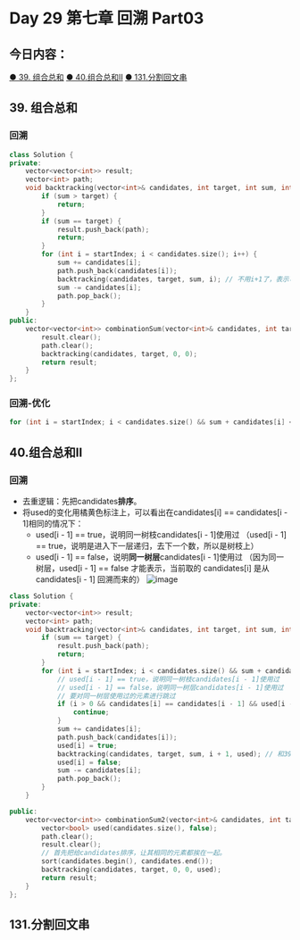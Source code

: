 # Day 29 第七章 回溯 Part03

## 今日内容：
[● 39. 组合总和](https://programmercarl.com/0039.%E7%BB%84%E5%90%88%E6%80%BB%E5%92%8C.html)
[● 40.组合总和II](https://programmercarl.com/0040.%E7%BB%84%E5%90%88%E6%80%BB%E5%92%8CII.html#%E7%AE%97%E6%B3%95%E5%85%AC%E5%BC%80%E8%AF%BE)
[● 131.分割回文串](https://programmercarl.com/0131.%E5%88%86%E5%89%B2%E5%9B%9E%E6%96%87%E4%B8%B2.html)

## 39. 组合总和

### 回溯
```cpp
class Solution {
private:
    vector<vector<int>> result;
    vector<int> path;
    void backtracking(vector<int>& candidates, int target, int sum, int startIndex) {
        if (sum > target) {
            return;
        }
        if (sum == target) {
            result.push_back(path);
            return;
        }
        for (int i = startIndex; i < candidates.size(); i++) {
            sum += candidates[i];
            path.push_back(candidates[i]);
            backtracking(candidates, target, sum, i); // 不用i+1了，表示可以重复读取当前的数
            sum -= candidates[i];
            path.pop_back();
        }
    }
public:
    vector<vector<int>> combinationSum(vector<int>& candidates, int target) {
        result.clear();
        path.clear();
        backtracking(candidates, target, 0, 0);
        return result;
    }
};
```
### 回溯-优化
```cpp
for (int i = startIndex; i < candidates.size() && sum + candidates[i] <= target; i++)
```

## 40.组合总和II
### 回溯 
- 去重逻辑：先把candidates**排序**。
- 将used的变化用橘黄色标注上，可以看出在candidates[i] == candidates[i - 1]相同的情况下：
    - used[i - 1] == true，说明同一树枝candidates[i - 1]使用过 （used[i - 1] == true，说明是进入下一层递归，去下一个数，所以是树枝上）
    - used[i - 1] == false，说明**同一树层**candidates[i - 1]使用过 （因为同一树层，used[i - 1] == false 才能表示，当前取的 candidates[i] 是从 candidates[i - 1] 回溯而来的）
![image](https://github.com/zhangchi0605/Algorithms_Exercises/assets/30234384/dda0753b-e5d8-4a24-97ca-c2ffc8e9bc6d)
```cpp
class Solution {
private:
    vector<vector<int>> result;
    vector<int> path;
    void backtracking(vector<int>& candidates, int target, int sum, int startIndex, vector<bool>& used) {
        if (sum == target) {
            result.push_back(path);
            return;
        }
        for (int i = startIndex; i < candidates.size() && sum + candidates[i] <= target; i++) {
            // used[i - 1] == true，说明同一树枝candidates[i - 1]使用过
            // used[i - 1] == false，说明同一树层candidates[i - 1]使用过
            // 要对同一树层使用过的元素进行跳过
            if (i > 0 && candidates[i] == candidates[i - 1] && used[i - 1] == false) {
                continue;
            }
            sum += candidates[i];
            path.push_back(candidates[i]);
            used[i] = true;
            backtracking(candidates, target, sum, i + 1, used); // 和39.组合总和的区别1，这里是i+1，每个数字在每个组合中只能使用一次
            used[i] = false;
            sum -= candidates[i];
            path.pop_back();
        }
    }

public:
    vector<vector<int>> combinationSum2(vector<int>& candidates, int target) {
        vector<bool> used(candidates.size(), false);
        path.clear();
        result.clear();
        // 首先把给candidates排序，让其相同的元素都挨在一起。
        sort(candidates.begin(), candidates.end());
        backtracking(candidates, target, 0, 0, used);
        return result;
    }
};
```

## 131.分割回文串
